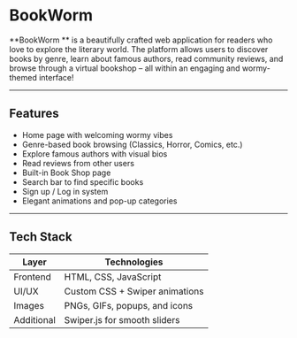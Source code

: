 # BookWorm 

**BookWorm ** is a beautifully crafted web application for readers who love to explore the literary world. The platform allows users to discover books by genre, learn about famous authors, read community reviews, and browse through a virtual bookshop – all within an engaging and wormy-themed interface! 

---

##  Features

-  Home page with welcoming wormy vibes
-  Genre-based book browsing (Classics, Horror, Comics, etc.)
-  Explore famous authors with visual bios
-  Read reviews from other users
-  Built-in Book Shop page
-  Search bar to find specific books
-  Sign up / Log in system
-  Elegant animations and pop-up categories

---

## Tech Stack

| Layer      | Technologies                     |
|------------|----------------------------------|
| Frontend   | HTML, CSS, JavaScript            |
| UI/UX      | Custom CSS + Swiper animations   |
| Images     | PNGs, GIFs, popups, and icons    |
| Additional | Swiper.js for smooth sliders     |


